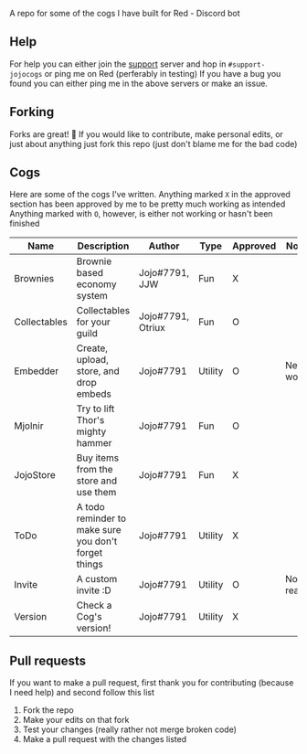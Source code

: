 A repo for some of the cogs I have built for Red - Discord bot

## Help
For help you can either join the [support](https://discord.gg/JmCFyq7) server and hop in `#support-jojocogs` or ping me on Red (perferably in testing)
If you have a bug you found you can either ping me in the above servers or make an issue.

## Forking
Forks are great! 🍴
If you would like to contribute, make personal edits, or just about anything just fork this repo (just don't blame me for the bad code)

## Cogs
Here are some of the cogs I've written. Anything marked `X` in the approved section has been approved by me to be pretty much working as intended
Anything marked with `O`, however, is either not working or hasn't been finished


| Name           | Description                                            | Author                 | Type     | Approved | Notes      |
|----------------|--------------------------------------------------------|------------------------|----------|----------|------------|
| Brownies       | Brownie based economy system                           | Jojo#7791, JJW         | Fun      | X        |            |
| Collectables   | Collectables for your guild                            | Jojo#7791, Otriux      | Fun      | O        |            |
| Embedder       | Create, upload, store, and drop embeds                 | Jojo#7791              | Utility  | O        | Needs work |
| Mjolnir        | Try to lift Thor's mighty hammer                       | Jojo#7791              | Fun      | O        |            |
| JojoStore      | Buy items from the store and use them                  | Jojo#7791              | Fun      | X        |            |
| ToDo           | A todo reminder to make sure you don't forget things   | Jojo#7791              | Utility  | X        |            |
| Invite         | A custom invite :D                                     | Jojo#7791              | Utility  | O        | Not ready  |
| Version        | Check a Cog's version!                                 | Jojo#7791              | Utility  | X        |            |

## Pull requests
If you want to make a pull request, first thank you for contributing (because I need help) and second follow this list
1. Fork the repo
2. Make your edits on that fork
3. Test your changes (really rather not merge broken code)
4. Make a pull request with the changes listed